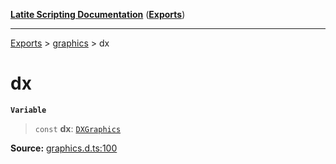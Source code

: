 [**Latite Scripting Documentation**](../../README.md) ([**Exports**](../../exports.md))

---

[Exports](../../exports.md) > [graphics](../index.md) > dx

# dx

**`Variable`**

> `const` **dx**: [`DXGraphics`](../interfaces/interface.DXGraphics.md)

**Source:** [graphics.d.ts:100](https://github.com/LatiteScripting/latitescripting.github.io/blob/b8f7d69/definitions/graphics.d.ts#L100)
